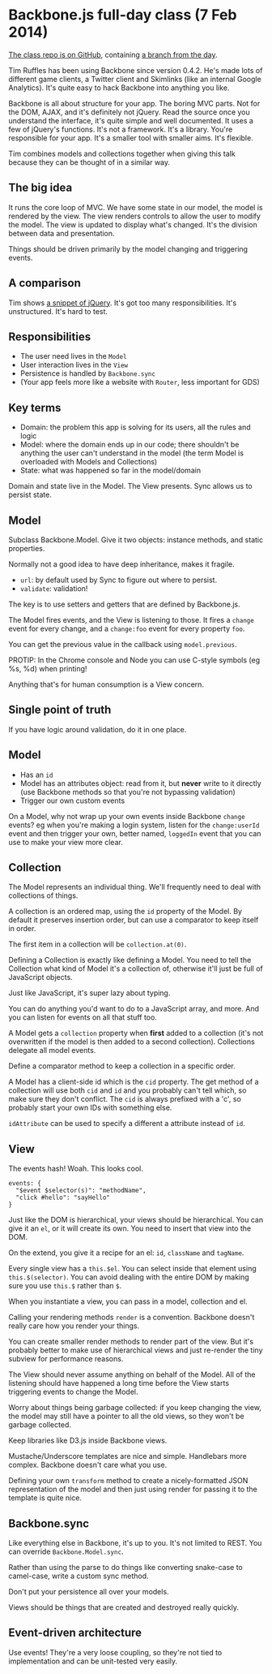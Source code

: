 # Backbone.js full-day class (7 Feb 2014)

[The class repo is on GitHub][backbone-ga-class], containing [a branch from the day][backbone-ga-class-branch].

[backbone-ga-class]: https://github.com/timruffles/backbone-ga-class
[backbone-ga-class-branch]: https://github.com/timruffles/backbone-ga-class/tree/hub-feb-14

Tim Ruffles has been using Backbone since version 0.4.2. He's made lots of different game clients, a
Twitter client and Skimlinks (like an internal Google Analytics). It's quite easy to hack Backbone
into anything you like.

Backbone is all about structure for your app. The boring MVC parts. Not for the DOM, AJAX, and it's
definitely not jQuery. Read the source once you understand the interface, it's quite simple and well
documented. It uses a few of jQuery's functions. It's not a framework. It's a library. You're
responsible for your app. It's a smaller tool with smaller aims. It's flexible.

Tim combines models and collections together when giving this talk because they can be thought of in a similar way.

## The big idea

It runs the core loop of MVC. We have some state in our model, the model is rendered by the view.
The view renders controls to allow the user to modify the model. The view is updated to display
what's changed. It's the division between data and presentation.

Things should be driven primarily by the model changing and triggering events.

## A comparison

Tim shows [a snippet of jQuery][jquery-slide]. It's got too many responsibilities. It's
unstructured. It's hard to test.

[jquery-slide]: https://github.com/timruffles/backbone-ga-class/blob/35121ae96f75e9be407d93577269262a8daa5b20/slides/index.html#L100

## Responsibilities

- The user need lives in the `Model`
- User interaction lives in the `View`
- Persistence is handled by `Backbone.sync`
- (Your app feels more like a website with `Router`, less important for GDS)

## Key terms

- Domain: the problem this app is solving for its users, all the rules and logic
- Model: where the domain ends up in our code; there shouldn't be anything the user can't understand in the model (the term Model is overloaded with Models and Collections)
- State: what was happened so far in the model/domain

Domain and state live in the Model. The View presents. Sync allows us to persist state.

## Model

Subclass Backbone.Model. Give it two objects: instance methods, and static properties.

Normally not a good idea to have deep inheritance, makes it fragile.

- `url`: by default used by Sync to figure out where to persist.
- `validate`: validation!

The key is to use setters and getters that are defined by Backbone.js.

The Model fires events, and the View is listening to those. It fires a `change` event for
every change, and a `change:foo` event for every property `foo`.

You can get the previous value in the callback using `model.previous`.

PROTIP: In the Chrome console and Node you can use C-style symbols (eg %s, %d) when printing!

Anything that's for human consumption is a View concern.

## Single point of truth

If you have logic around validation, do it in one place.

## Model

- Has an `id`
- Model has an attributes object: read from it, but **never** write to it directly (use Backbone methods so that you're not bypassing validation)
- Trigger our own custom events

On a Model, why not wrap up your own events inside Backbone `change` events? eg when you're
making a login system, listen for the `change:userId` event and then trigger your own, better named,
`loggedIn` event that you can use to make your view more clear.

## Collection

The Model represents an individual thing. We'll frequently need to deal with collections of things.

A collection is an ordered map, using the `id` property of the Model. By default it preserves
insertion order, but can use a comparator to keep itself in order.

The first item in a collection will be `collection.at(0)`.

Defining a Collection is exactly like defining a Model. You need to tell the Collection what kind
of Model it's a collection of, otherwise it'll just be full of JavaScript objects.

Just like JavaScript, it's super lazy about typing.

You can do anything you'd want to do to a JavaScript array, and more.
And you can listen for events on all that stuff too.

A Model gets a `collection` property when **first** added to a collection (it's not overwritten
if the model is then added to a second collection). Collections delegate all model events.

Define a comparator method to keep a collection in a specific order.

A Model has a client-side id which is the `cid` property. The get method of a collection will use
both `cid` and `id` and you probably can't tell which, so make sure they don't conflict. The `cid`
is always prefixed with a 'c', so probably start your own IDs with something else.

`idAttribute` can be used to specify a different a attribute instead of `id`.

## View

The events hash! Woah. This looks cool.

    events: {
      "$event $selector(s)": "methodName",
      "click #hello": "sayHello"
    }

Just like the DOM is hierarchical, your views should be hierarchical. You can give it an `el`,
or it will create its own. You need to insert that view into the DOM.

On the extend, you give it a recipe for an el: `id`, `className` and `tagName`.

Every single view has a `this.$el`. You can select inside that element using `this.$(selector)`.
You can avoid dealing with the entire DOM by making sure you use `this.$` rather than `$`.

When you instantiate a view, you can pass in a model, collection and el.

Calling your rendering methods `render` is a convention. Backbone doesn't really care how you
render your things.

You can create smaller render methods to render part of the view. But it's probably better to
make use of hierarchical views and just re-render the tiny subview for performance reasons.

The View should never assume anything on behalf of the Model. All of the listening should have
happened a long time before the View starts triggering events to change the Model.

Worry about things being garbage collected: if you keep changing the view, the model may still
have a pointer to all the old views, so they won't be garbage collected.

Keep libraries like D3.js inside Backbone views.

Mustache/Underscore templates are nice and simple. Handlebars more complex. Backbone doesn't care what you use.

Defining your own `transform` method to create a nicely-formatted JSON representation of the model
and then just using render for passing it to the template is quite nice.

## Backbone.sync

Like everything else in Backbone, it's up to you. It's not limited to REST. You can override
`Backbone.Model.sync`.

Rather than using the parse to do things like converting snake-case to camel-case, write
a custom sync method.

Don't put your persistence all over your models.

Views should be things that are created and destroyed really quickly.

## Event-driven architecture

Use events! They're a very loose coupling, so they're not tied to implementation and can
be unit-tested very easily.

